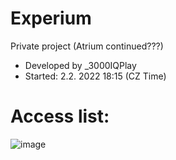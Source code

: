 # Experium
Private project (Atrium continued???) <br />
- Developed by _3000IQPlay <br />
- Started: 2.2. 2022 18:15 (CZ Time)

# Access list:
![image](https://user-images.githubusercontent.com/75604883/191041483-316d695c-ebcb-47b1-a3a1-a2acb2982a88.png)
